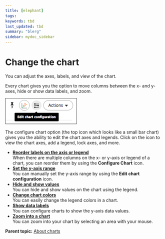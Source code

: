 ```yaml
---
title: [elephant]
tags: 
keywords: tbd
last_updated: tbd
summary: "blerg"
sidebar: mydoc_sidebar
---
```

# Change the chart

You can adjust the axes, labels, and view of the chart.

Every chart gives you the option to move columns between the x- and y-axes, hide or show data labels, and zoom.

 ![](../../../images/configure_chart_icons.png "Configure chart icons") 

The configure chart option (the top icon which looks like a small bar chart) gives you the ability to edit the chart axes and legends. Click on the icon to view the chart axes, add a legend, lock axes, and more.

-   **[Reorder labels on the axis or legend](../../../pages/end_user_guide/end_user_search/reorder_values_on_the_x_axis.html)**  
When there are multiple columns on the x- or y-axis or legend of a chart, you can reorder them by using the **Configure Chart** icon.
-   **[Set the y-axis range](../../../pages/end_user_guide/end_user_search/set_the_y_axis_scale.html)**  
You can manually set the y-axis range by using the **Edit chart configuration** icon.
-   **[Hide and show values](../../../pages/end_user_guide/end_user_search/hide_and_show_values.html)**  
You can hide and show values on the chart using the legend.
-   **[Change chart colors](../../../pages/end_user_guide/end_user_search/change_chart_colors.html)**  
You can easily change the legend colors in a chart.
-   **[Show data labels](../../../pages/end_user_guide/end_user_search/show_data_labels.html)**  
You can configure charts to show the y-axis data values.
-   **[Zoom into a chart](../../../pages/end_user_guide/end_user_search/zoom_into_a_chart.html)**  
You can zoom into your chart by selecting an area with your mouse.

**Parent topic:** [About charts](../../../pages/end_user_guide/end_user_search/about_charts.html)

